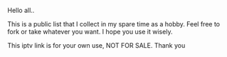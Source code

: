 Hello all..

This is a public list that I collect in my spare time as a hobby. Feel free to fork or take whatever you want. I hope you use it wisely.

This iptv link is for your own use, NOT FOR SALE. Thank you

